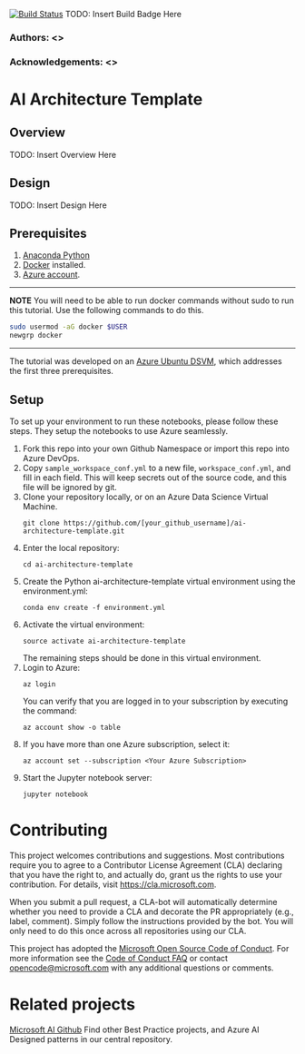 [![Build Status](https://dev.azure.com/AZGlobal/Azure%20Global%20CAT%20Engineering/_apis/build/status/AGCE%20AI/Happy%20Path%20Builds/ai-architecture-template?branchName=master)](https://dev.azure.com/AZGlobal/Azure%20Global%20CAT%20Engineering/_build/latest?definitionId=170&branchName=master)
TODO: Insert Build Badge Here
### Authors: <>
### Acknowledgements: <>

# AI Architecture Template

## Overview
TODO: Insert Overview Here

## Design
TODO: Insert Design Here

## Prerequisites
1. [Anaconda Python](https://www.anaconda.com/download)
1. [Docker](https://docs.docker.com/v17.12/install/linux/docker-ee/ubuntu) installed.
1. [Azure account](https://azure.microsoft.com).

---
**NOTE**
You will need to be able to run docker commands without sudo to run this tutorial. Use the following commands to do this.

```bash
sudo usermod -aG docker $USER
newgrp docker
``` 
---

The tutorial was developed on an [Azure Ubuntu
DSVM](https://docs.microsoft.com/en-us/azure/machine-learning/data-science-virtual-machine/dsvm-ubuntu-intro),
which addresses the first three prerequisites.

## Setup

To set up your environment to run these notebooks, please follow these steps.  They setup the notebooks to use Azure seamlessly.

1. Fork this repo into your own Github Namespace or import this repo into Azure DevOps.
1. Copy `sample_workspace_conf.yml` to a new file, `workspace_conf.yml`, and fill in each field. This will keep secrets out of the source code, and this file will be ignored by git.
1. Clone your repository locally, or on an Azure Data Science Virtual Machine.
   ```
   git clone https://github.com/[your_github_username]/ai-architecture-template.git
   ```
1. Enter the local repository:
   ```
   cd ai-architecture-template
   ```
1. Create the Python ai-architecture-template virtual environment using the environment.yml:
   ```
   conda env create -f environment.yml
   ```
1. Activate the virtual environment:
   ```
   source activate ai-architecture-template
   ```
   The remaining steps should be done in this virtual environment.
1. Login to Azure:
   ```
   az login
   ```
   You can verify that you are logged in to your subscription by executing
   the command:
   ```
   az account show -o table
   ```
1. If you have more than one Azure subscription, select it:
   ```
   az account set --subscription <Your Azure Subscription>
   ```
1. Start the Jupyter notebook server:
	```
	jupyter notebook

# Contributing
This project welcomes contributions and suggestions.  Most contributions require you to agree to a
Contributor License Agreement (CLA) declaring that you have the right to, and actually do, grant us
the rights to use your contribution. For details, visit https://cla.microsoft.com.

When you submit a pull request, a CLA-bot will automatically determine whether you need to provide
a CLA and decorate the PR appropriately (e.g., label, comment). Simply follow the instructions
provided by the bot. You will only need to do this once across all repositories using our CLA.

This project has adopted the [Microsoft Open Source Code of Conduct](https://opensource.microsoft.com/codeofconduct/).
For more information see the [Code of Conduct FAQ](https://opensource.microsoft.com/codeofconduct/faq/) or
contact [opencode@microsoft.com](mailto:opencode@microsoft.com) with any additional questions or comments.


# Related projects

[Microsoft AI Github](https://github.com/microsoft/ai) Find other Best Practice projects, and Azure AI Designed patterns in our central repository. 
